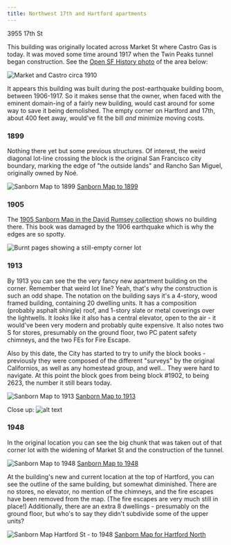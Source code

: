 ```yaml
---
title: Northwest 17th and Hartford apartments
---
```

3955 17th St

This building was originally located across Market St where Castro Gas is today. It was moved some time around 1917 when the Twin Peaks tunnel began construction. See the [Open SF History photo](https://opensfhistory.org/Display/wnp27.0740.jpg) of the area below:

![Market and Castro circa 1910](images/opensfhistory_wnp27.0740.jpg)

It appears this building was built during the post-earthquake building boom, between 1906-1917. So it makes sense that the owner, when faced with the eminent domain-ing of a fairly new building, would cast around for some way to save it being demolished. The empty corner on Hartford and 17th, about 400 feet away, would've fit the bill _and_ minimize moving costs.

### 1899

Nothing there yet but some previous structures. Of interest, the weird diagonal lot-line crossing the block is the original San Francisco city boundary, marking the edge of "the outside lands" and Rancho San Miguel, originally owned by Noé.

![Sanborn Map to 1899](images/nw-apt-1899.png)
[Sanborn Map to 1899](https://www.loc.gov/resource/g4364sm.g4364sm_g00813189904/?sp=42&st=image&r=-0.135,0.524,1.101,0.995,0)

### 1905

The [1905 Sanborn Map in the David Rumsey collection](https://www.davidrumsey.com/luna/servlet/detail/RUMSEY~8~1~214094~5501447:Vol--4,-Page-411-412--San-Francisco?sort=Pub_List_No_InitialSort%2CPub_Date%2CPub_List_No%2CSeries_No) shows no building there. This book was damaged by the 1906 earthquake which is why the edges are so spotty.

![Burnt pages showing a still-empty corner lot](images/nw-apt-1905.png)

### 1913

By 1913 you can see the the very fancy new apartment building on the corner. Remember that weird lot line? Yeah, that's why the construction is such an odd shape.  The notation on the building says it's a 4-story, wood framed building, containing 20 dwelling units. It has a composition (probably asphalt shingle) roof, and 1-story slate or metal coverings over the lightwells. It _looks_ like it also has a central elevator, open to the air - it would've been very modern and probably quite expensive. It also notes two S for stores, presumably on the ground floor, two PC patent safety chimneys, and the two FEs for Fire Escape.

Also by this date, the City has started to try to unify the block books - previously they were composed of the different "surveys" by the original Californios, as well as any homestead group, and well... They were hard to navigate.
At this point the block goes from being block #1902, to being 2623, the number it still bears today.

![Sanborn Map to 1913](images/nw-apt-1913.png)
[Sanborn Map to 1913](https://www.loc.gov/resource/g4364sm.g4364sm_g00813191304/?sp=65&st=image)

Close up:
![alt text](images/nw-apt-1913-closeup.png)

### 1948

In the original location you can see the big chunk that was taken out of that corner lot with the widening of Market St and the construction of the tunnel.

![Sanborn Map to 1948](images/nw-apt-1948.png)
[Sanborn Map to 1948](https://www.loc.gov/resource/g4364sm.g4364sm_g00813195004/?sp=67&st=image&r=0.44,-0.067,0.629,0.569,0)

At the building's new and current location at the top of Hartford, you can see the outline of the same building, but somewhat diminished. There are no stores, no elevator, no mention of the chimneys, and the fire escapes have been removed from the map. (The fire escapes are very much still in place!)
Additionally, there are an extra 8 dwellings - presumably on the ground floor, but who's to say they didn't subdivide some of the upper units?

![Sanborn Map Hartford St - to 1948](images/nw-apt-1948-moved.png)
[Sanborn Map for Hartford North](https://www.loc.gov/resource/g4364sm.g4364sm_g00813195007/?sp=13&r=0.138,0.44,0.436,0.394,0)
